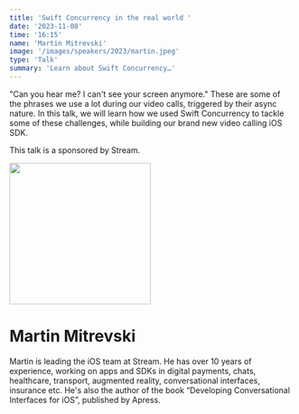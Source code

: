```yaml
---
title: 'Swift Concurrency in the real world '
date: '2023-11-08'
time: '16:15'
name: 'Martin Mitrevski'
image: '/images/speakers/2023/martin.jpeg'
type: 'Talk'
summary: 'Learn about Swift Concurrency…'
---
```


"Can you hear me? I can't see your screen anymore." These are some of the phrases we use a lot during our video calls, triggered by their async nature. In this talk, we will learn how we used Swift Concurrency to tackle some of these challenges, while building our brand new video calling iOS SDK.

This talk is a sponsored by Stream.

<a href="https://getstream.io/chat/sdk/swiftui/?utm_source=doiOS&utm_medium=sponsorship&utm_content=&utm_campaign=doiOS_November2023_event_klmh22" target="_blank"><img src="/images/sponsors/2023/stream-logo.svg" width= "250" /></a>

# Martin Mitrevski

Martin is leading the iOS team at Stream. He has over 10 years of experience, working on apps and SDKs in digital payments, chats, healthcare, transport, augmented reality, conversational interfaces, insurance etc. He's also the author of the book “Developing Conversational Interfaces for iOS”, published by Apress.
